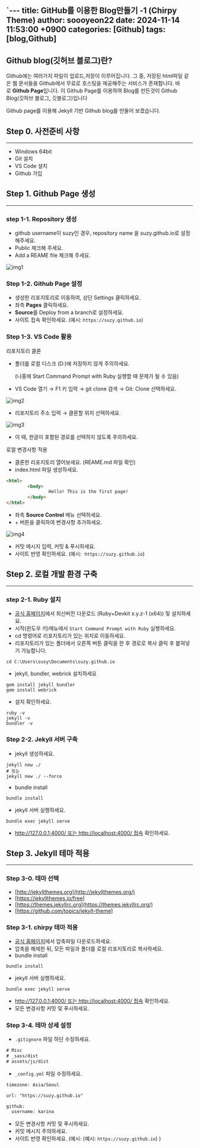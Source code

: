 `---
title: GitHub를 이용한 Blog만들기 -1 (Chirpy Theme)
author: soooyeon22
date: 2024-11-14 11:53:00 +0900
categories: [Github]
tags: [blog,Github]
---
## Github blog(깃허브 블로그)란?

Github에는 여러가지 파일이 업로드,저장이 이루어집니다. 그 중, 저장된 html파일 같은 웹 문서들을 Github에서 무료로 호스팅을 제공해주는 서비스가 존재합니다. 바로 **Github Page**입니다. 이 Github Page를 이용하여 Blog를 만든것이 Github Blog(깃허브 블로그, 깃블로그)입니다

Github page를 이용해  Jekyll 기반 Github blog를 만들어 보겠습니다.

## Step 0.  사전준비 사항

---

- Windows 64bit
- Git 설치
- VS Code 설치
- Github 가입

## Step 1.  Github Page 생성

---

### step 1-1. Repository 생성

- github username이 suzy인 경우, repository name 을 suzy.github.io로 설정해주세요.
- Public 체크해 주세요.
- Add a REAME file 체크해 주세요.

![img1](https://soooyeon22.github.io/assets/img/favicons/img.png)

### Step 1-2. Github Page 설정

- 생성한 리포지토리로 이동하여, 상단 Settings 클릭하세요.
- 좌측 **Pages** 클릭하세요.
- **Source**를 Deploy from a branch로 설정하세요.
- 사이트 접속 확인하세요.  (예시: `https://suzy.github.io`)

### Step 1-3. VS Code 활용

리포지토리 클론

- 폴더를 로컬 디스크 (D:)에 저장하지 않게 주의하세요.
    
     (나중에 Start Command Prompt with Ruby 실행할 때 문제가 될 수 있음)
    
- VS Code 열기 → F1 키 입력 → git clone 검색 → Git: Clone 선택하세요.

![img2](https://soooyeon22.github.io/assets/img/favicons/img2.png)

- 리포지토리 주소 입력 → 클론할 위치 선택하세요.

![img3](https://soooyeon22.github.io/assets/img/favicons/img3.png)



- 이 때, 한글이 포함된 경로를 선택하지 않도록 주의하세요.

로컬 변경사항 적용

- 클론한 리포지토리 열어보세요. (REAME.md 파일 확인)
- index.html 파일 생성하세요.

```html
<html>
		<body>
				Hello! This is the first page!
		</body>
</html>
```

- 좌측 **Source Control** 메뉴 선택하세요.
- + 버튼을 클릭하여 변경사항 추가하세요.

![img4](https://soooyeon22.github.io/assets/img/favicons/img4.png)


- 커밋 메시지 입력, 커밋 & 푸시하세요.
- 사이트 반영 확인하세요. (예시:  `https://suzy.github.io`)

## Step 2. 로컬 개발 환경 구축

---

### step 2-1. Ruby 설치

- [공식 홈페이지](https://rubyinstaller.org/downloads/)에서 최신버전 다운로드 (Ruby+Devkit x.y.z-1 (x64)) 및 설치하세요.
- 시작(윈도우 키)메뉴에서 `Start Command Prompt with Ruby` 실행하세요.
- cd 명령어로 리포지토리가 있는 위치로 이동하세요.
- 리포지토리가 있는 폴더에서 오른쪽 버튼 클릭을 한 후 경로로 복사 클릭 후 붙혀넣기 가능합니다.

```
cd C:\Users\susy\Documents\suzy.github.io
```

- jekyll, bundler, webrick 설치하세요

```
gem install jekyll bundler
gem install webrick
```

- 설치 확인하세요.

```
ruby -v
jekyll -v
bundler -v
```

### Step 2-2. Jekyll 서버 구축

- jekyll 생성하세요.

```
jekyll new ./
# 또는
jekyll new ./ --force
```

- bundle install

```
bundle install
```

- jekyll 서버 실행하세요.

```
bundle exec jekyll serve
```

- http://127.0.0.1:4000/ 또는 http://localhost:4000/ 접속 확인하세요.

## Step 3. Jekyll 테마 적용

---

### Step 3-0. 테마 선택

- [http://jekyllthemes.org](http://jekyllthemes.org/)
- [https://jekyllthemes.io/free]
- [https://themes.jekyllrc.org](https://themes.jekyllrc.org/)
- [https://github.com/topics/jekyll-theme]

### Step 3-1. chirpy 테마 적용

- [공식 홈페이지](https://github.com/cotes2020/jekyll-theme-chirpy)에서 압축파일 다운로드하세요.
- 압축을 해제한 뒤, 모든 파일과 폴더를 로컬 리포지토리로 복사하세요.
- bundle install

```
bundle install
```

- jekyll 서버 실행하세요.

```
bundle exec jekyll serve
```

- http://127.0.0.1:4000/ 또는 http://localhost:4000/ 접속 확인하세요.
- 모든 변경사항 커밋 및 푸시하세요.

### Step 3-4. 테마 상세 설정

- `.gitignore` 파일 하단 수정하세요.

```html
# Misc
# _sass/dist
# assets/js/dist
```

- `_config.yml` 파일 수정하세요.

```html
timezone: Asia/Seoul

url: "https://suzy.github.io"

github:
  username: karina
```

- 모든 변경사항 커밋 및 푸시하세요.
- 커밋 메시지 주의하세요.
- 사이트 반영 확인하세요. (예시: (예시: `https://suzy.github.io`)
)

[https://jekyllthemes.io/free]: https://jekyllthemes.io/free
[https://github.com/topics/jekyll-theme]: https://github.com/topics/jekyll-theme`